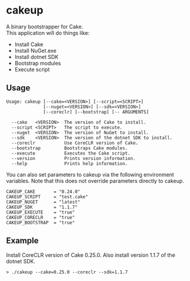 # cakeup

A binary bootstrapper for Cake.  
This application will do things like:  

* Install Cake
* Install NuGet.exe
* Install dotnet SDK
* Bootstrap modules
* Execute script

## Usage

```
Usage: cakeup [--cake=<VERSION>] [--script=<SCRIPT>]
              [--nuget=<VERSION>] [--sdk=<VERSION>]
              [--coreclr] [--bootstrap] [-- ARGUMENTS]

  --cake   <VERSION>  The version of Cake to install.
  --script <SCRIPT>   The script to execute.
  --nuget  <VERSION>  The version of NuGet to install.
  --sdk    <VERSION>  The version of the dotnet SDK to install.
  --coreclr           Use CoreCLR version of Cake.
  --bootstrap         Bootstraps Cake modules.
  --execute           Executes the Cake script.
  --version           Prints version information.
  --help              Prints help information.
```

You can also set parameters to cakeup via the following
environment variables. Note that this does not override
parameters directly to cakeup.

```
CAKEUP_CAKE       = "0.24.0"
CAKEUP_SCRIPT     = "test.cake"
CAKEUP_NUGET      = "latest"
CAKEUP_SDK        = "1.1.7"
CAKEUP_EXECUTE    = "true"
CAKEUP_CORECLR    = "true"
CAKEUP_BOOTSTRAP  = "true"
```

## Example

Install CoreCLR version of Cake 0.25.0.
Also install version 1.1.7 of the dotnet SDK.

```
> ./cakeup --cake=0.25.0 --coreclr --sdk=1.1.7
```